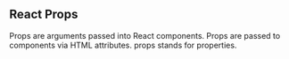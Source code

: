 ## React Props
Props are arguments passed into React components. Props are passed to components via HTML attributes. props stands for properties.